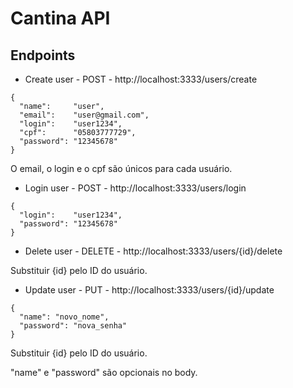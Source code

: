 # Cantina API

## Endpoints

* Create user - POST - http://localhost:3333/users/create

```
{
  "name":     "user",
  "email":    "user@gmail.com",
  "login":    "user1234",
  "cpf":      "05803777729",
  "password": "12345678"
}
```

O email, o login e o cpf são únicos para cada usuário.

* Login user - POST - http://localhost:3333/users/login

```
{
  "login":    "user1234",
  "password": "12345678"
}
```

* Delete user - DELETE - http://localhost:3333/users/{id}/delete

Substituir {id} pelo ID do usuário.

* Update user - PUT - http://localhost:3333/users/{id}/update

```
{
  "name": "novo_nome",
  "password": "nova_senha"
}
```

Substituir {id} pelo ID do usuário.

"name" e "password" são opcionais no body.
